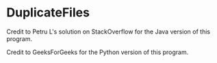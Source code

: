 # DuplicateFiles

Credit to Petru L's solution on StackOverflow for the Java version of this program.

Credit to GeeksForGeeks for the Python version of this program.